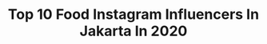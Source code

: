 ---
title: Top 10 Food Instagram Influencers In Jakarta In 2020
description: >-
  Find top food Instagram influencers in Jakarta in 2020. Most popular hashtags: #dirumahaja #food #indonesia #instafood.
platform: Instagram
hits: 121
text_top: Discover the best Instagram profiles on inBeat.
text_bottom: Our database has 121 Instagram influencers like this in Jakarta, Indonesia for you to pitch.
profiles:
  - username: "msglowbeautyjemimaskincare"
    fullname: >-
      MS GLOW BEAUTY_Jemimaskincare
    bio: >-
      100% ORI MS GLOW BEAUTY BPOM- HALAL AMAN BUSUI & BUMIL 📲KONSUL/ORDER WA 087844042000 ✈:JNE,POS 🚘:COD/Go Shop/GoSend Free ongkir kuta utara BALi
    location: "Indonesia"
    followers: 59852
    engagement: 38
    commentsToLikes: 0.000079
    id: ck0txcc0ripk50i19z561zfbi
    verified: false
    hashtags: "#bali, #free, #facialwash, #sunscreenspray"
  - username: "karina.suwandi81"
    fullname: >-
      Karina Suwandi
    bio: >-
      A food DJ
    location: "Indonesia"
    followers: 60848
    engagement: 75
    commentsToLikes: 0.041766
    id: ck0w0w17kgb130i198g0mimti
    verified: true
    hashtags: "#ketofood, #spreadlove, #rillettes, #repost"
  - username: "yundafitriasa"
    fullname: >-
      Yundafitriasa❤ Beauty Giveaway
    bio: >-
      Bussiness Inquiries 📲 DM ☆ Mom of 🧒Rei,👦 Rez, 👧Revi ♡ Former #EmiratesCabinCrew ❗Don't COPY my reviews❗ ♡ #lemonsquad 🍋 #IBC #BFC
    location: "Indonesia"
    followers: 3970
    engagement: 531
    commentsToLikes: 0.256572
    id: ck9wh3g9ww2of0j78upn53tzc
    verified: false
    hashtags: "#beautyreview, #mizzu17xyundafitriasa, #giveaway, #mizzugiveaway"
  - username: "jktfoodmap"
    fullname: >-
      Kelvin Tan
    bio: >-
      Jakarta Food Map #jktfoodmap #favoritjfm 🙇‍♂️🙏Thanks for following 🚫 No Repost sebelum 24jam ⚠️ Follow, Tag & Mention
    location: "Indonesia"
    followers: 25774
    engagement: 232
    commentsToLikes: 0.128353
    id: ck6u7wnpbo3490j71ix0a5xzx
    verified: false
    hashtags: "#jktfoodmap, #thegaring, #favoritjfm, #dirumahbarengaice"
  - username: "nrfitriayn"
    fullname: >-
      Fitri
    bio: >-
      💡Beauty | Lifestyle | Food 📍 Jakarta, Indonesia 🛍🛒Voucher "SBN04B069" 50k @sociolla
    location: "Indonesia"
    followers: 24300
    engagement: 370
    commentsToLikes: 0.051341
    id: ck9wgq5kkuhsi0j78xrn6kvr3
    verified: false
    hashtags: "#likeforlikes, #serudirumah, #ngepopmie, #like4likes"
  - username: "nitalanaf"
    fullname: >-
      nita || food blogger
    bio: >-
      Food Blogger Jakarta - Indonesia 🇮🇩 recipe, food drink review, culinary, & traveling twitter: nitalanaf
    location: "Indonesia"
    followers: 10018
    engagement: 302
    commentsToLikes: 0.113842
    id: ck0vybsbl37810i199r7boqg2
    verified: false
    hashtags: "#pangansehat, #foodbloggerjakarta, #foodpics, #panganbijak"
  - username: "yourabellv"
    fullname: >-
      Yourabellv
    bio: >-
      Influencer - Mom - Lifestyle - Beauty - Fashion - Parenting - Food 🌟 Jakarta
    location: "Indonesia"
    followers: 120729
    engagement: 57
    commentsToLikes: 0.125213
    id: ck14hv8d2caiv0i19hqgs8fmd
    verified: false
    hashtags: "#kidsootd, #stayathome, #giveaway, #yourabellvreview"
  - username: "luminousdreamsphotoworks"
    fullname: >-
      Luminousdreamsphotoworks
    bio: >-
      Potrait . Beauty . Commercial Photographer, Traveller, Food Lover Jakarta Indonesia
    location: "Indonesia"
    followers: 20865
    engagement: 316
    commentsToLikes: 0.056942
    id: ck5zj65d4h0hy0i148ptafesh
    verified: false
    hashtags: ""
  - username: "misshotrodqueen"
    fullname: >-
      Ade Putri Paramadita 🍒
    bio: >-
      Culinary Storyteller ✨ Beer. Fixed gear. CrossFit. Business: Mad +6282228881170 @smescoindonesia PR @ACMIID Mommy @BEERgembira
    location: "Indonesia"
    followers: 40686
    engagement: 238
    commentsToLikes: 0.028461
    id: ck15rgahn7sa40i19frpr1n77
    verified: false
    hashtags: "#foodpics, #traditionalfood, #foodstagram, #foodie"
  - username: "jktfoodead"
    fullname: >-
      Kuliner Jakarta // Food & Eat
    bio: >-
      📷 Using Fujifilm + iphone STOP DIET - ENJOY LIFE #jktfoodead #foodlova Managed by @yohwilliam and @sylviatamsir
    location: "Indonesia"
    followers: 49559
    engagement: 164
    commentsToLikes: 0.073914
    id: ck5hej6ert6gv0i11elapur3b
    verified: false
    hashtags: "#hamperslebaran, #food, #jktfoodies, #jktfoodblogger"
---
